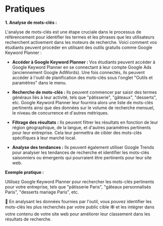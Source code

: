 # Pratiques 

**1. Analyse de mots-clés :**

L'analyse de mots-clés est une étape cruciale dans le processus de référencement pour identifier les termes et les phrases que les utilisateurs recherchent activement dans les moteurs de recherche. Voici comment vos étudiants peuvent procéder en utilisant des outils gratuits comme Google Keyword Planner :

- **Accéder à Google Keyword Planner :** Vos étudiants peuvent accéder à Google Keyword Planner en se connectant à leur compte Google Ads (anciennement Google AdWords). Une fois connectés, ils peuvent accéder à l'outil de planification des mots-clés sous l'onglet "Outils et paramètres" dans le menu.

- **Recherche de mots-clés :** Ils peuvent commencer par saisir des termes généraux liés à leur activité, tels que "pâtisserie", "gâteaux", "desserts", etc. Google Keyword Planner leur fournira alors une liste de mots-clés pertinents ainsi que des données sur le volume de recherche mensuel, le niveau de concurrence et d'autres métriques.

- **Filtrage des résultats :** Ils peuvent filtrer les résultats en fonction de leur région géographique, de la langue, et d'autres paramètres pertinents pour leur entreprise. Cela leur permettra de cibler des mots-clés spécifiques à leur marché local.

- **Analyse des tendances :** Ils peuvent également utiliser Google Trends pour analyser les tendances de recherche et identifier les mots-clés saisonniers ou émergents qui pourraient être pertinents pour leur site web.

**Exemple pratique :**

Utilisez Google Keyword Planner pour rechercher les mots-clés pertinents pour votre entreprise, tels que "pâtisserie Paris", "gâteaux personnalisés Paris", "desserts mariage Paris", etc. 

🚀 En analysant les données fournies par l'outil, vous pouvez identifier les mots-clés les plus recherchés par votre public cible 🕸️ et les intégrer dans votre contenu de votre site web pour améliorer leur classement dans les résultats de recherche.